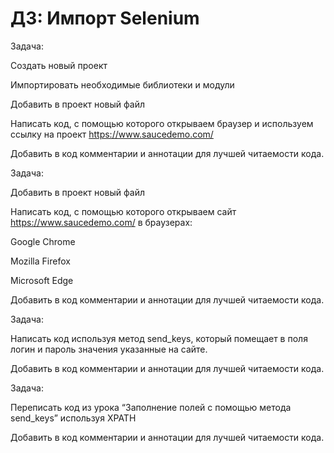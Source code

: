 # ДЗ: Импорт Selenium

Задача:


Создать новый проект

Импортировать необходимые библиотеки и модули

Добавить в проект новый файл

Написать код, с помощью которого открываем браузер и используем ссылку на проект https://www.saucedemo.com/

Добавить в код комментарии и аннотации для лучшей читаемости кода.

Задача:


Добавить в проект новый файл

Написать код, с помощью которого открываем сайт https://www.saucedemo.com/ в браузерах: 

Google Chrome

Mozilla Firefox

Microsoft Edge

Добавить в код комментарии и аннотации для лучшей читаемости кода.

Задача:


Написать код используя метод send_keys, который помещает в поля логин и пароль значения указанные на сайте.

Добавить в код комментарии и аннотации для лучшей читаемости кода.

Задача:


Переписать код из урока “Заполнение полей с помощью метода send_keys” используя XPATH

Добавить в код комментарии и аннотации для лучшей читаемости кода.
